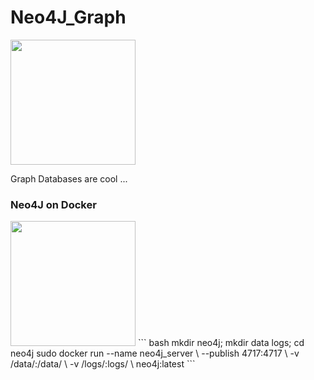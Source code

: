 # Neo4J_Graph
<img src="https://github.com/manguilar22/Neo4J_Graph/blob/master/images/neo4j.svg" width="200px" height="200px"/>

Graph Databases are cool ...

### Neo4J on Docker


<img src="https://github.com/manguilar22/Neo4J_Graph/blob/master/images/docker.svg" width="200px" height="200px"/>
``` bash
mkdir neo4j; mkdir data logs; cd neo4j
sudo docker run --name neo4j_server \
  --publish 4717:4717 \
  -v /data/:/data/ \
  -v /logs/:logs/ \
  neo4j:latest
```
